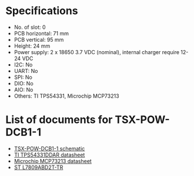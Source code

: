# Specifications
- No. of slot: 0
- PCB horizontal: 71 mm
- PCB vertical: 95 mm
- Height: 24 mm
- Power supply: 2 x 18650 3.7 VDC (nominal), internal charger require 12-24 VDC
- I2C: No
- UART: No
- SPI: No
- DIO: No
- AIO: No
- Others: TI TPS54331, Microchip MCP73213

# List of documents for TSX-POW-DCB1-1
- [TSX-POW-DCB1-1 schematic](TSX-POW-DCB1-1_SCH.pdf)
- [TI TPS54331DDAR datasheet](https://www.ti.com/lit/ds/symlink/tps54331.pdf)
- [Microchip MCP73213 datasheet](https://ww1.microchip.com/downloads/en/DeviceDoc/20002190D.pdf)
- [ST L7809ABD2T-TR](https://www.st.com/resource/en/datasheet/l78.pdf)
